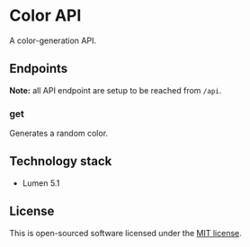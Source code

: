 # Color API

A color-generation API.

## Endpoints

**Note:** all API endpoint are setup to be reached from `/api`.

### get

Generates a random color.

## Technology stack

* Lumen 5.1


## License

This is open-sourced software licensed under the [MIT license](http://opensource.org/licenses/MIT).
